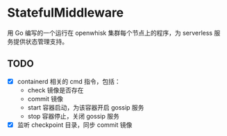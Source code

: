 # StatefulMiddleware
用 Go 编写的一个运行在 openwhisk 集群每个节点上的程序，为 serverless 服务提供状态管理支持。

## TODO
- [x] containerd 相关的 cmd 指令，包括：
  - check 镜像是否存在
  - commit 镜像
  - start 容器启动，为该容器开启 gossip 服务
  - stop 容器停止，关闭 gossip 服务
- [x] 监听 checkpoint 目录，同步 commit 镜像